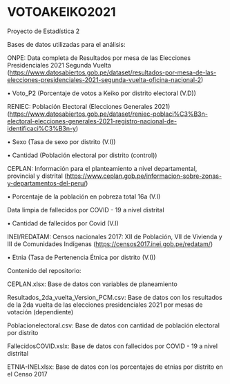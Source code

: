 # VOTOAKEIKO2021
Proyecto de Estadística 2

Bases de datos utilizadas para el análisis:


ONPE: Data completa de Resultados por mesa de las Elecciones Presidenciales 2021 Segunda Vuelta (https://www.datosabiertos.gob.pe/dataset/resultados-por-mesa-de-las-elecciones-presidenciales-2021-segunda-vuelta-oficina-nacional-2)

  •	Voto_P2 (Porcentaje de votos a Keiko por distrito electoral (V.D))


RENIEC: Población Electoral (Elecciones Generales 2021) 
(https://www.datosabiertos.gob.pe/dataset/reniec-poblaci%C3%B3n-electoral-elecciones-generales-2021-registro-nacional-de-identificaci%C3%B3n-y)

  •	Sexo (Tasa de sexo por distrito (V.I))

  •	Cantidad (Población electoral por distrito (control))


CEPLAN: Información para el planteamiento a nivel departamental, provincial y distrital 
(https://www.ceplan.gob.pe/informacion-sobre-zonas-y-departamentos-del-peru/)

  •	Porcentaje de la población en pobreza total 16a (V.I)


Data limpia de fallecidos por COVID - 19 a nivel distrital



  •	Cantidad de fallecidos por Covid (V.I)


INEI/REDATAM: Censos nacionales 2017: XII de Población, VII de Vivienda y III de Comunidades Indígenas 
(https://censos2017.inei.gob.pe/redatam/)

  •	Etnia (Tasa de Pertenencia Étnica por distrito (V.I))

Contenido del repositorio:

CEPLAN.xlsx: Base de datos con variables de planeamiento

Resultados_2da_vuelta_Version_PCM.csv: Base de datos con los resultados de la 2da vuelta de las elecciones presidenciales 2021 por mesas de votación (dependiente)

Poblacionelectoral.csv: Base de datos con cantidad de población electoral por distrito

FallecidosCOVID.xslx: Base de datos con fallecidos por COVID - 19 a nivel distrital

ETNIA-INEI.xlsx: Base de datos con los porcentajes de etnias por distrito en el Censo 2017
